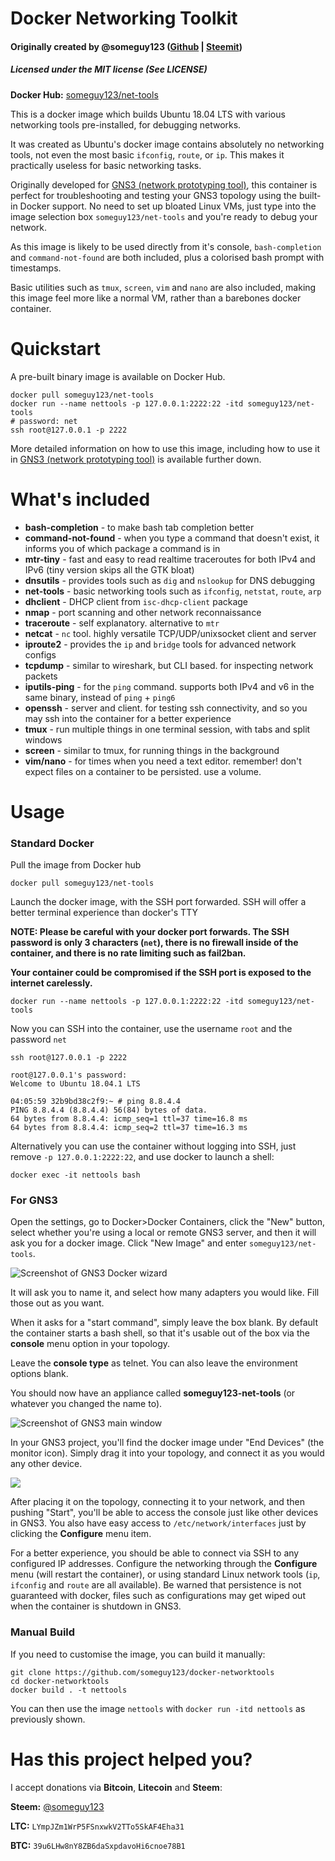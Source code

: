# Docker Networking Toolkit 

#### Originally created by @someguy123 ([Github](https://github.com/Someguy123) | [Steemit](https://steemit.com/@someguy123))

##### Licensed under the MIT license (See LICENSE)

**Docker Hub:** [someguy123/net-tools](https://hub.docker.com/r/someguy123/net-tools)

This is a docker image which builds Ubuntu 18.04 LTS with various networking tools pre-installed, for debugging networks.

It was created as Ubuntu's docker image contains absolutely no networking tools, not even the most basic `ifconfig`, `route`, or `ip`. This makes it practically useless for basic networking tasks. 

Originally developed for [GNS3 (network prototyping tool)](https://www.gns3.com), this container is perfect for troubleshooting and testing your GNS3 topology using the built-in Docker support. No need to set up bloated Linux VMs, just type into the image selection box `someguy123/net-tools` and you're ready to debug your network.

As this image is likely to be used directly from it's console, `bash-completion` and `command-not-found` are both included, plus a colorised bash prompt with timestamps.

Basic utilities such as `tmux`, `screen`, `vim` and `nano` are also included, making this image feel more like a normal VM, rather than a barebones docker container.

# Quickstart

A pre-built binary image is available on Docker Hub.

```
docker pull someguy123/net-tools
docker run --name nettools -p 127.0.0.1:2222:22 -itd someguy123/net-tools
# password: net
ssh root@127.0.0.1 -p 2222
```

More detailed information on how to use this image, including how to use it in [GNS3 (network prototyping tool)](https://www.gns3.com) is available further down.

# What's included

- **bash-completion**   - to make bash tab completion better
- **command-not-found** - when you type a command that doesn't exist, it informs you of which package a command is in
- **mtr-tiny**      - fast and easy to read realtime traceroutes for both IPv4 and IPv6 (tiny version skips all the GTK bloat)
- **dnsutils**      - provides tools such as `dig` and `nslookup` for DNS debugging
- **net-tools**     - basic networking tools such as `ifconfig`, `netstat`, `route`, `arp`
- **dhclient**      - DHCP client from `isc-dhcp-client` package
- **nmap**          - port scanning and other network reconnaissance
- **traceroute**    - self explanatory. alternative to `mtr`
- **netcat**        - `nc` tool. highly versatile TCP/UDP/unixsocket client and server
- **iproute2**      - provides the `ip` and `bridge` tools for advanced network configs
- **tcpdump**       - similar to wireshark, but CLI based. for inspecting network packets
- **iputils-ping**  - for the `ping` command. supports both IPv4 and v6 in the same binary, instead of `ping` + `ping6`
- **openssh**       - server and client. for testing ssh connectivity, and so you may ssh into the container for a better experience
- **tmux**          - run multiple things in one terminal session, with tabs and split windows
- **screen**        - similar to tmux, for running things in the background
- **vim/nano**      - for times when you need a text editor. remember! don't expect files on a container to be persisted. use a volume.

# Usage

### Standard Docker

Pull the image from Docker hub

```
docker pull someguy123/net-tools
```

Launch the docker image, with the SSH port forwarded. SSH will offer a better terminal experience than docker's TTY

**NOTE: Please be careful with your docker port forwards. The SSH password is only 3 characters (`net`), there is no firewall inside of the container, and there is no rate limiting such as fail2ban.**

**Your container could be compromised if the SSH port is exposed to the internet carelessly.**

```
docker run --name nettools -p 127.0.0.1:2222:22 -itd someguy123/net-tools
```

Now you can SSH into the container, use the username `root` and the password `net`

```
ssh root@127.0.0.1 -p 2222

root@127.0.0.1's password:
Welcome to Ubuntu 18.04.1 LTS

04:05:59 32b9bd38c2f9:~ # ping 8.8.4.4
PING 8.8.4.4 (8.8.4.4) 56(84) bytes of data.
64 bytes from 8.8.4.4: icmp_seq=1 ttl=37 time=16.8 ms
64 bytes from 8.8.4.4: icmp_seq=2 ttl=37 time=16.3 ms
```

Alternatively you can use the container without logging into SSH, just remove `-p 127.0.0.1:2222:22`, and use docker to launch a shell:

```
docker exec -it nettools bash
```


### For GNS3

Open the settings, go to Docker>Docker Containers, click the "New" button, select whether you're using a local or remote GNS3 server, and then it will ask you for a docker image. Click "New Image" and enter `someguy123/net-tools`.

![Screenshot of GNS3 Docker wizard](https://i.imgur.com/0wRbBJq.png)

It will ask you to name it, and select how many adapters you would like. Fill those out as you want.

When it asks for a "start command", simply leave the box blank. By default the container starts a bash shell, so that it's usable out of the box via the **console** menu option in your topology.

Leave the **console type** as telnet. You can also leave the environment options blank.

You should now have an appliance called **someguy123-net-tools** (or whatever you changed the name to).

![Screenshot of GNS3 main window](https://i.imgur.com/t48rOgz.png)

In your GNS3 project, you'll find the docker image under "End Devices" (the monitor icon). Simply drag it into your topology, and connect it as you would any other device.

![](https://i.imgur.com/v19JAYx.png)

After placing it on the topology, connecting it to your network, and then pushing "Start", you'll be able to access the console just like other devices in GNS3. You also have easy access to `/etc/network/interfaces` just by clicking the **Configure** menu item.

For a better experience, you should be able to connect via SSH to any configured IP addresses. Configure the networking through the **Configure** menu (will restart the container), or using standard Linux network tools (`ip`, `ifconfig` and `route` are all available). Be warned that persistence is not guaranteed with docker, files such as configurations may get wiped out when the container is shutdown in GNS3.

### Manual Build

If you need to customise the image, you can build it manually:

```
git clone https://github.com/someguy123/docker-networktools
cd docker-networktools
docker build . -t nettools
```

You can then use the image `nettools` with `docker run -itd nettools` as previously shown.

# Has this project helped you?

I accept donations via **Bitcoin**, **Litecoin** and **Steem**:

**Steem:** [@someguy123](https://steemit.com/@someguy123)

**LTC:** `LYmpJZm1WrP5FSnxwkV2TTo5SkAF4Eha31`

**BTC:** `39u6LHw8nY8ZB6daSxpdavoHi6cnoe78B1`


